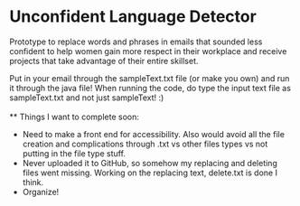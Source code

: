 # Unconfident Language Detector
Prototype to replace words and phrases in emails that sounded less confident to help women gain more respect in their workplace and receive projects that take advantage of their entire skillset. <br>

Put in your email through the sampleText.txt file (or make you own) and run it through the java file! When running the code, do type the input text file as sampleText.txt and not just sampleText! :) <br>
<br>
** Things I want to complete soon: <br>
* Need to make a front end for accessibility. Also would avoid all the file creation and complications through .txt vs other files types vs not putting in the file type stuff. <br>
* Never uploaded it to GitHub, so somehow my replacing and deleting files went missing. Working on the replacing text, delete.txt is done I think. <br>
* Organize! <br>
